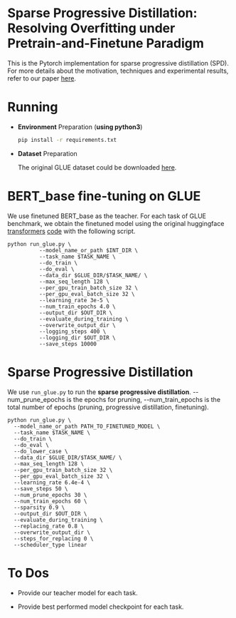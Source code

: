 Sparse Progressive Distillation: Resolving Overfitting under Pretrain-and-Finetune Paradigm
======== 
This is the Pytorch implementation for sparse progressive distillation (SPD). For more details about the motivation, techniques and experimental results, refer to our paper [here](https://arxiv.org/pdf/2110.08190.pdf).

Running
============
* **Environment** Preparation (**using python3**)

  ```bash
  pip install -r requirements.txt
  ```

* **Dataset** Preparation

  The original GLUE dataset could be downloaded [here](https://gluebenchmark.com/tasks).

BERT_base fine-tuning on GLUE 
====================

We use finetuned BERT_base as the teacher. For each task of GLUE benchmark, we obtain the finetuned model using the original huggingface [transformers](https://github.com/huggingface/transformers) [code](https://github.com/huggingface/transformers/tree/master/examples/pytorch/text-classification) with the following script.


```
python run_glue.py \
          --model_name_or_path $INT_DIR \
          --task_name $TASK_NAME \
          --do_train \
          --do_eval \
          --data_dir $GLUE_DIR/$TASK_NAME/ \
          --max_seq_length 128 \
          --per_gpu_train_batch_size 32 \
          --per_gpu_eval_batch_size 32 \
          --learning_rate 3e-5 \
          --num_train_epochs 4.0 \
          --output_dir $OUT_DIR \
          --evaluate_during_training \
          --overwrite_output_dir \
          --logging_steps 400 \
          --logging_dir $OUT_DIR \
          --save_steps 10000
```

Sparse Progressive Distillation
====================

We use `run_glue.py` to run the **sparse progressive distillation**. --num_prune_epochs is the epochs for pruning, --num_train_epochs is the total number of epochs (pruning, progressive distillation, finetuning).

```
python run_glue.py \
  --model_name_or_path PATH_TO_FINETUNED_MODEL \
  --task_name $TASK_NAME \
  --do_train \
  --do_eval \
  --do_lower_case \
  --data_dir $GLUE_DIR/$TASK_NAME/ \
  --max_seq_length 128 \
  --per_gpu_train_batch_size 32 \
  --per_gpu_eval_batch_size 32 \
  --learning_rate 6.4e-4 \
  --save_steps 50 \
  --num_prune_epochs 30 \
  --num_train_epochs 60 \
  --sparsity 0.9 \
  --output_dir $OUT_DIR \
  --evaluate_during_training \
  --replacing_rate 0.8 \
  --overwrite_output_dir \
  --steps_for_replacing 0 \
  --scheduler_type linear
```

To Dos
====================

- Provide our teacher model for each task.

- Provide best performed model checkpoint for each task.
